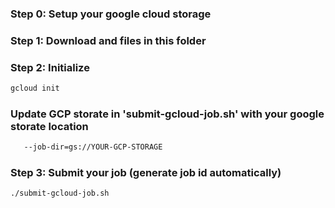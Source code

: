 ### Step 0: Setup your google cloud storage

### Step 1: Download and files in this folder

### Step 2: Initialize
```bash
gcloud init
```

### Update GCP storate in 'submit-gcloud-job.sh' with your google storate location
```bash
   --job-dir=gs://YOUR-GCP-STORAGE 
```

### Step 3: Submit your job (generate job id automatically)
```bash
./submit-gcloud-job.sh
```
